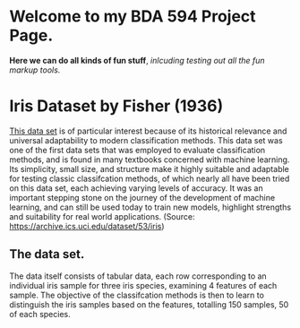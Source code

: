 # Welcome to my BDA 594 Project Page. 
**Here we can do all kinds of fun stuff**, _inlcuding testing out all the fun markup tools._

# Iris Dataset by Fisher (1936) 
[This data set](https://archive.ics.uci.edu/dataset/53/iris) is of particular interest because of its historical relevance and universal adaptability to modern classification methods. This data set was one of the first data sets that was employed to evaluate classification methods, and is found in many textbooks concerned with machine learning. Its simplicity, small size, and structure make it highly suitable and adaptable for testing classic classifcation methods, of which nearly all have been tried on this data set, each achieving varying levels of accuracy. It was an important stepping stone on the journey of the development of machine learning, and can still be used today to train new models, highlight strengths and suitability for real world applications. (Source: https://archive.ics.uci.edu/dataset/53/iris)

## The data set.
  The data itself consists of tabular data, each row corresponding to an individual iris sample for three iris species, examining 4 features of each sample. The objective of the classifcation methods is then to learn to distinguish the iris samples based on the features, totalling 150 samples, 50 of each species. 
